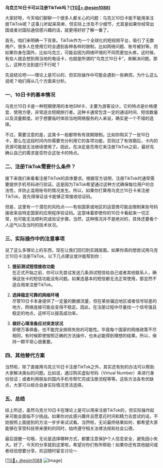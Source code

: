**乌克兰10日卡可以注册TikTok吗？[[TG💪+ @esim1088](https://t.me/s/esim1088)]**

大家好呀，今天咱们聊聊一个很多人都关心的问题：乌克兰10日卡能不能用来注册TikTok呢？这事儿听起来简单，但实际上涉及不少细节，尤其是如果你经常出国或者对国际通信感兴趣的话，就更得好好了解一番了。

首先，咱们来明确一下背景。TikTok作为一个全球化的短视频平台，吸引了无数用户。很多人在使用它时会遇到各种各样的限制，比如网络问题、账号被封等。而如果你身在国外，比如乌克兰，可能会因为网络环境的不同而更加头疼。这时候，有些人就会想到用当地的电话卡，也就是所谓的“乌克兰10日卡”，来解决问题。那么，这种方法到底行不行呢？

先说结论吧——理论上是可以的，但实际操作中可能会遇到一些麻烦。为什么这么说呢？咱们得从几个方面来分析。

### 一、10日卡的基本情况

乌克兰10日卡是一种短期使用的本地SIM卡，主要为游客设计。它的特点是价格便宜、使用方便，非常适合短期旅行者。这种卡通常包含一定的通话时间、短信数量以及流量额度。对于想要临时体验当地网络服务的人来说，确实是一个不错的选择。

不过，需要注意的是，这类卡一般都带有有效期限制。比如你购买了一张10日卡，那么在这段时间内你需要充分利用它的各项功能，否则过了有效期后，卡内的资源可能就无法继续使用了。因此，在决定是否用它来注册TikTok之前，最好先确认自己的需求是否符合这张卡的特点。

### 二、注册TikTok需要什么条件？

接下来我们来看看注册TikTok的具体要求。根据官方说明，注册TikTok时通常需要提供手机号码进行验证。这是因为TikTok希望通过这种方式确保每位用户的合法性，并防止滥用账号的情况发生。所以，如果你打算用乌克兰10日卡来注册TikTok，首先得保证该卡能够正常接收验证码。

但是，这里有一个潜在的风险点——有些国家或地区的运营商可能会限制某些号码接收来自特定国家的应用程序验证码。这意味着即使你的10日卡看起来一切正常，也可能无法顺利完成验证步骤。当然，这种情况并不是绝对的，具体还要看个人运气以及当时的技术状况。

### 三、实际操作中的注意事项

说了这么多理论上的东西，现在让我们回归到实践层面。如果你真的想尝试用乌克兰10日卡注册TikTok，以下几点建议或许能帮到你：

1. **提前测试短信接收功能**  
   在正式开始之前，你可以先尝试发送几条测试短信给自己或者其他联系人，确保这张卡的短信功能没有问题。如果连基本的短信都无法正常使用，那显然不适合用来注册TikTok。

2. **选择稳定可靠的网络环境**  
   尽管10日卡本身提供了一定量的数据流量，但在某些偏远地区或者信号较差的地方，网络连接可能会变得不稳定。因此，在注册过程中尽量找一个信号强且稳定的地点，这样可以提高成功率。

3. **做好心理准备应对突发状况**  
   即便万事俱备，也不能完全排除失败的可能性。毕竟每个国家的网络政策不尽相同，有时候即使按照正确的方法操作，也未必能得到理想的结果。所以，保持一颗平常心很重要。

### 四、其他替代方案

当然啦，除了直接用乌克兰10日卡注册TikTok之外，其实还有别的办法可以帮助大家解决类似的问题。比如说，通过购买虚拟号码（Virtual Number）来进行身份验证；或者利用朋友的国内手机号帮忙完成注册流程等等。这些方法各有优缺点，大家可以结合自身实际情况灵活选择。

### 五、总结

综上所述，虽然乌克兰10日卡在理论上是可以用来注册TikTok的，但实际操作起来可能会面临不少挑战。如果你对此感兴趣并且愿意花时间和精力去尝试的话，不妨按照上面提到的方法一步步来试试看。当然啦，无论最终结果如何，都希望大家能够在享受科技带来便利的同时，始终遵守相关法律法规和社会公德。

最后提醒一句哦，无论是选择哪种方式，都要注意保护个人信息安全，避免因小失大。好了，今天的分享就到这里啦，希望对你们有所帮助！如果你还有其他疑问或者经验想要分享，欢迎随时留言讨论～  

[[TG💪+ @esim1088](https://t.me/s/esim1088) ![Image](https://i.postimg.cc/4NQfJmqS/Snipaste-2025-05-13-00-14-12.png)]